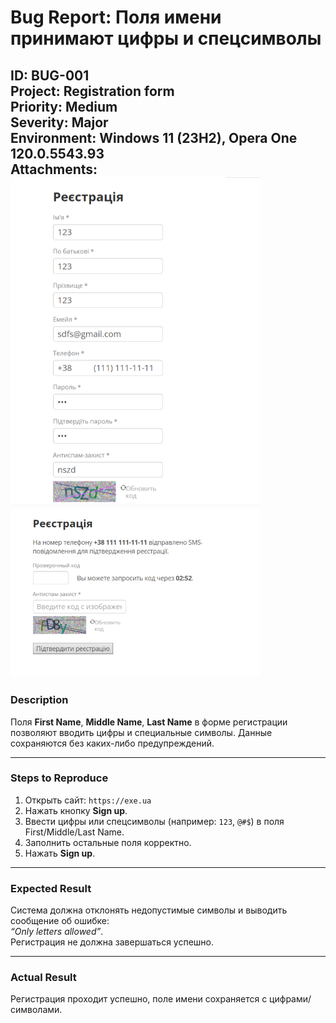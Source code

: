 # Bug Report: Поля имени принимают цифры и спецсимволы

**ID:** BUG-001  
**Project:** Registration form  
**Priority:** Medium  
**Severity:** Major  
**Environment:** Windows 11 (23H2), Opera One 120.0.5543.93  
**Attachments:** <img src="screenshots/bug1.png" width="400"/> <img src="screenshots/bug1.1.png" width="400"/>
---

### Description
Поля **First Name**, **Middle Name**, **Last Name** в форме регистрации позволяют вводить цифры и специальные символы. Данные сохраняются без каких-либо предупреждений.

---

### Steps to Reproduce
1. Открыть сайт: `https://exe.ua`
2. Нажать кнопку **Sign up**.
3. Ввести цифры или спецсимволы (например: `123`, `@#$`) в поля First/Middle/Last Name.
4. Заполнить остальные поля корректно.
5. Нажать **Sign up**.

---

### Expected Result
Система должна отклонять недопустимые символы и выводить сообщение об ошибке:  
*“Only letters allowed”*.  
Регистрация не должна завершаться успешно.

---

### Actual Result
Регистрация проходит успешно, поле имени сохраняется с цифрами/символами.